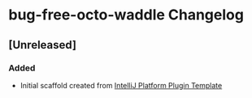 <!-- Keep a Changelog guide -> https://keepachangelog.com -->

# bug-free-octo-waddle Changelog

## [Unreleased]
### Added
- Initial scaffold created from [IntelliJ Platform Plugin Template](https://github.com/JetBrains/intellij-platform-plugin-template)
